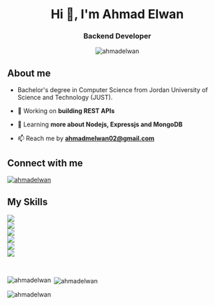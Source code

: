 
<h1 align ="center">Hi 👋, I'm Ahmad Elwan</h1>
<h3 align ="center">Backend Developer</h3>

<p align="center"> <img src="https://komarev.com/ghpvc/?username=ahmadelwan&label=Profile%20views&color=fc7b03&style=flat" alt="ahmadelwan" /> </p>


## About me

<p align="left">
  
- Bachelor's degree in Computer Science from Jordan University of Science and Technology (JUST).
  
- 🔭 Working on **building REST APIs**

- 🌱 Learning **more about Nodejs, Expressjs and MongoDB**

- 📫 Reach me by **ahmadmelwan02@gmail.com**

</p>





## Connect with me
<p align="left">
<a href="https://linkedin.com/in/ahmadelwan" target="blank"><img src="https://skillicons.dev/icons?i=linkedin" alt="ahmadelwan" /></a>
</p>

## My Skills

<p align="left">
<img src="https://skillicons.dev/icons?i=javascript,typescript,html" /><br>
<img src="https://skillicons.dev/icons?i=nodejs,expressjs,mongodb" /><br>
<img src="https://skillicons.dev/icons?i=java,cpp,python" /><br>
<img src="https://skillicons.dev/icons?i=github,git,docker" /> <br>
<img src="https://skillicons.dev/icons?i=vscode,eclipse,idea" /> <br>
<img src="https://skillicons.dev/icons?i=unity,postman,xd" /> <br>
</p>

</br>


<p><img align="left" src="https://github-readme-stats.vercel.app/api/top-langs?username=ahmadelwan&show_icons=true&theme=tokyonight&title_color=e77307&text_color=ffffff&hide_border=true&locale=en&layout=compact" alt="ahmadelwan" /></p>

<p>&nbsp;<img align="center" src="https://github-readme-stats.vercel.app/api?username=ahmadelwan&show_icons=true&theme=dark&title_color=e77307&text_color=ffffff&hide_border=true&locale=en" alt="ahmadelwan" /></p>

<p><img align="center" src="https://github-readme-streak-stats.herokuapp.com/?user=ahmadelwan&theme=dark" alt="ahmadelwan" /></p>
